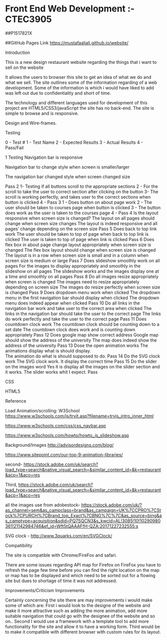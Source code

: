 # Front End Web Development :- CTEC3905

##P1517821X

##GitHub Pages Link https://mustafaaliali.github.io/website/

Introduction

This is a new design restaurant website regarding the things that i want to sell on the website 

It allows the users to browser this  site to get an idea of what we do and what we sell. The site outlines some of the information regarding of a web development. Some of the information is which i would have liked to add was left out due to confidentiality and short of time. 

The technology and different languages used for development of this project are HTML5/CSS3/javaScript the site has no back-end.
The site is simple to browse and is responsive.


Design and Wire-frames.



Testing

0 - Test #
1 - Test Name
2 - Expected Results
3 - Actual Results
4 - Pass/Fail

1
Testing Navigation bar is responsive

Navigation bar to change style when screen is smaller/larger

The navigation bar changed style when screen changed size

Pass
2
1- Testing if all buttons scroll to the appropriate sections
2 - For the scroll to take the user to correct section after clicking on the button
3- The scroll is working perfectly, and takes user to the correct sections when button is clicked
4 - Pass
3
1 - Does button on about page work
2 - The user should be taken to courses page when button is clicked
3 - The button does work as the user is taken to the courses page
4 - Pass
4
Is the layout responsive when screen size is changed?
The layout on all pages should change when screen size changes
The layout is indeed responsive and all pages’ change depending on the screen size
Pass
5
Does back to top link work
The user should be taken to top of page when back to top link is clicked
The user is taken to top of page when link is clicked
Pass
6
Does flex box in about page change layout appropriately when screen size is changed
The flex box layout should change when screen size is changed
The layout is in a row when screen size is small and in a column when screen size is medium or large
Pass
7
Does slideshow smoothly work on all pages
For the images to display appropriately and smoothly in the slideshow on all pages
The slideshow works and the images display one at a time and smoothly on all pages
Pass
8
Do all images resize appropriately when screen is changed
The images need to resize appropriately depending on screen size 
The images do resize perfectly when screen size is changed
Pass
9
Does dropdown menu work when clicked
The dropdown menu in the first navigation bar should display when clicked
The dropdown menu does indeed appear when clicked
Pass
10
Do all links in the navigation bar work and take user to the correct area  when clicked
The links in the navigation bar should take the user to the correct page
The links do work perfectly and take the user to the correct page
Pass
11
Does countdown clock work
The countdown clock should be counting down to a set date
The countdown clock does work and is counting down appropriately
Pass
12
Does google map show correct address
Google map should show the address of the university 
The map does indeed show the address of the university 
Pass
13 
Dose the open animation  works 
The animations display what is should display.  
The animation do what is should supposed to do. 
Pass
14
Do the SVG clock work 
The SVG clock work. 
It display the correct time
Pass 
15
Do the slider on the images word 
Yes it is display all the images on the slider section and it works. 
The slider works whit I expect.
Pass 


 


CSS


HTML5


Reference

Load Animation/scrolling: W3School https://www.w3schools.com/js/tryit.asp?filename=tryjs_intro_inner_html

https://www.w3schools.com/css/css_navbar.asp

https://www.w3schools.com/howto/howto_js_slideshow.asp

Background/Images http://advisordesigns.com/blog/

https://www.sitepoint.com/our-top-9-animation-libraries/

second- https://stock.adobe.com/uk/search?load_type=search&native_visual_search=&similar_content_id=&k=restaurant&acp=1&aco=res

Third, https://stock.adobe.com/uk/search?load_type=search&native_visual_search=&similar_content_id=&k=restaurant&acp=1&aco=res

all the images use from adobestock- https://stock.adobe.com/uk/?as_channel=sem&as_campclass=brand&as_campaign=UK%7CCPRO%7CStock%7CPURCH%7CBrand_top_Exact%7CBNG%7C%7C&as_source=bing&as_camptype=acquisition&sdid=PQ7SQCN3&s_kwcid=AL!3085!10!10290980361!21142984746&ef_id=Wft5tQAAAFfH-QZA:20171227232555:s

SVG clock - http://www.3quarks.com/en/SVGClock/


Compatibility

The site is compatible with Chrome/FireFox and safari.

There are some issues regarding API map for Firefox on FireFox you have to refresh the page few time before you can find the right location on the map or map has to be displayed and  which need to be sorted out for a flowing site but dues to shortage of time it was not addressed.

Improvements/Criticism Improvements

Certainly concerning the site there are may improvements i would make some of which are: First i would look to the designe of the website and make it more attractive such as adding the more animation, add more suitable navigation that could go with the designee of the website and so on.. Second I would use a framework with a template tool to add more functionality for the site and allow it to have a working form. Third would be to make it compatible with different browser with custom rules for its layout.

